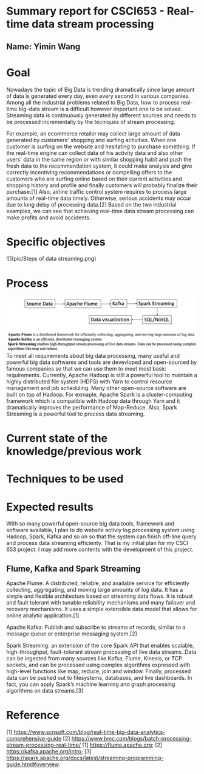 # Summary report for CSCI653 - Real-time data stream processing
## Name: Yimin Wang

# Goal
Nowadays the topic of Big Data is trending dramatically since large amount of data is generated every day, even every second in various companies. Among all the industrial problems related to Big Data, how to process real-time big-data stream  is a difficult however important one to be solved. Streaming data is continuously generated by different sources and needs to be processed incrementally by the tecniques of stream processing.

For example, an ecommerce retailer may collect large amount of data generated by customers' shopping and surfing activities. When one customer is surfing on the website and hesitating to purchase something. If the real-time engine can collect data of his activity data and also other users' data in the same region or with similar shopping habit and push the fresh data to the recommendation system, it could make analysis and give correctly incentiving recommendations or compelling offers to the customers who are surfing online based on their current activities and shopping history and profile and finally customers will probably finalize their purchase.[1] Also, airline traffic control system requires to process large amounts of real-time data timely. Otherwise, serious accidents may occur due to long delay of processing data.[2] Based on the two industrial examples, we can see that achieving real-time data stream processing can make profits and avoid accidents.

# Specific objectives
![](pic/Steps of data streaming.png)
# Process
![](process.png)
To meet all requirements about big data processing, many useful and powerful big data softwares and tools are devevloped and open-sourced by famous companies so that we can use them to meet most basic requirements. Currently, Apache Hadoop is still a powerful tool to maintain a highly distributed file system (HDFS) with Yarn to control resource management and job scheduling. Many other open-source software are built on top of Hadoop. For exmaple, Apache Spark is a cluster-computing framework which is compatible with Hadoop data through Yarn and it dramatically improves the performance of Map-Reduce. Also, Spark Streaming is a powerful tool to process data streaming.

# Current state of the knowledge/previous work
# Techniques to be used

# Expected results
With so many powerful open-source big data tools, framework and software available, I plan to do website activiy log processing system using Hadoop, Spark, Kafka and so on so that the system can finish off-line query and process data streaming efficienty. That is my initial plan for my CSCI 653 project. I may add more contents with the development of this project.


## Flume, Kafka and Spark Streaming
Apache Flume: A distributed, reliable, and available service for efficiently collecting, aggregating, and moving large amounts of log data. It has a simple and flexible architecture based on streaming data flows. It is robust and fault tolerant with tunable reliability mechanisms and many failover and recovery mechanisms. It uses a simple extensible data model that allows for online analytic application.[1]

Apache Kafka: Publish and subscribe to streams of records, similar to a message queue or enterprise messaging system.[2]

Spark Streaming: an extension of the core Spark API that enables scalable, high-throughput, fault-tolerant stream processing of live data streams. Data can be ingested from many sources like Kafka, Flume, Kinesis, or TCP sockets, and can be processed using complex algorithms expressed with high-level functions like map, reduce, join and window. Finally, processed data can be pushed out to filesystems, databases, and live dashboards. In fact, you can apply Spark’s machine learning and graph processing algorithms on data streams.[3]

# Reference
[1] https://www.scnsoft.com/blog/real-time-big-data-analytics-comprehensive-guide
[2] https://www.bmc.com/blogs/batch-processing-stream-processing-real-time/
[1] https://flume.apache.org;
[2] https://kafka.apache.org/intro;
[3] https://spark.apache.org/docs/latest/streaming-programming-guide.html#overview.
